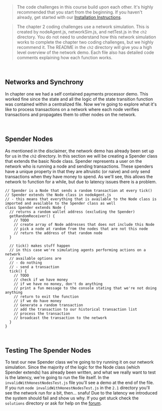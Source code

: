 > The code challenges in this course build upon each other. It's highly recommended that you start from the beginning. If you haven't already, get started with our [Installation Instructions](https://cryptoeconomics.study/docs/en/sync/getting-started-development-setup).

> The chapter 2 coding challenges use a network simulation. This is created by nodeAgent.js, networkSim.js, and netTest.js in the `ch2` directory. You do not need to understand how this network simulation works to complete the chapter two coding challenges, but we highly recommend it. The README in the `ch2` directory will give you a high level overview of the network demo. Each file also has detailed code comments explaining how each function works.

<br />

## Networks and Synchrony

In chapter one we had a self contained payments processor demo. This worked fine since the state and all the logic of the state transition function was contained within a centralized file. Now we're going to explore what it's like to process transactions on a network where each node verifies transactions and propagates them to other nodes on the network.

<br />

## Spender Nodes

As mentioned in the disclaimer, the network demo has already been set up for us in the `ch2` directory. In this section we will be creating a Spender class that extends the basic Node class. Spender represents a user on the network who is running a node and sending transactions. These spenders have a unique property in that they are altruistic (or naive) and only send transactions when they have money to spend. As we'll see, this allows the network to function for a while, but due to latency issues there is a problem.
```
// Spender is a Node that sends a random transaction at every tick()
// Spender extends the Node class in nodeAgent.js
// - this means that everything that is available to the Node class is imported and available to the Spender class as well
class Spender extends Node {
  // returns a random wallet address (excluding the Spender)
  getRandomReceiver() {
    // TODO
    // create array of Node addresses that does not include this Node
    // pick a node at random from the nodes that are not this node
    // return the address of that random node
  }

  // tick() makes stuff happen
  // in this case we're simulating agents performing actions on a network
  // available options are
  // - do nothing
  // - send a transaction
  tick() {
    // TODO
    // check if we have money
    // if we have no money, don't do anything
    // print a fun message to the console stating that we're not doing anything
    // return to exit the function
    // if we do have money
    // Generate a random transaction
    // add the transaction to our historical transaction list
    // process the transaction
    // broadcast the transaction to the network
  }
}

```

<br />

## Testing The Spender Nodes

To test our new Spender class we're going to try running it on our network simulation. Since the majority of the logic for the Node class (which Spender extends) has already been written, and what we really want to test is the latency, we're going to run the file itself. In the `invalidWithHonestNodesTest.js` file you'll see a demo at the end of the file. If you run `node invalidWithHonestNodesTest.js` in the `2.1` directory you'll see the network run for a bit, then... snafu! Due to the latency we introduced the system should fail and show us why. If you get stuck check the `solutions` directory or ask for help on the [forum](https://forum.cryptoeconomics.study/).

<br />
